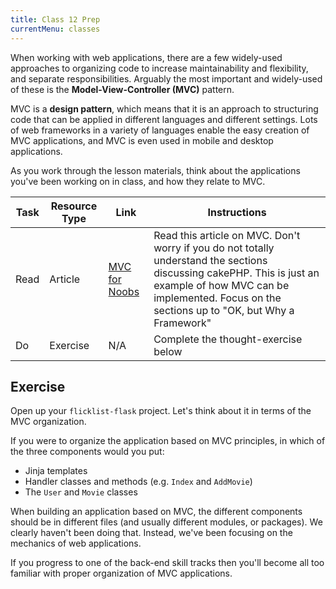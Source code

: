 ```yaml
---
title: Class 12 Prep
currentMenu: classes
---
```


When working with web applications, there are a few widely-used approaches to organizing code to increase maintainability and flexibility, and separate responsibilities. Arguably the most important and widely-used of these is the **Model-View-Controller (MVC)** pattern.

MVC is a **design pattern**, which means that it is an approach to structuring code that can be applied in different languages and different settings. Lots of web frameworks in a variety of languages enable the easy creation of MVC applications, and MVC is even used in mobile and desktop applications.

As you work through the lesson materials, think about the applications you've been working on in class, and how they relate to MVC.

Task | Resource Type | Link | Instructions
|----|---------------|------|-------------|
Read | Article | [MVC for Noobs](https://code.tutsplus.com/tutorials/mvc-for-noobs--net-10488) | Read this article on MVC. Don't worry if you do not totally understand the sections discussing cakePHP. This is just an example of how MVC can be implemented. Focus on the sections up to "OK, but Why a Framework"
Do | Exercise | N/A | Complete the thought-exercise below

## Exercise

Open up your `flicklist-flask` project. Let's think about it in terms of the MVC organization.

If you were to organize the application based on MVC principles, in which of the three components would you put:
- Jinja templates
- Handler classes and methods (e.g. `Index` and `AddMovie`)
- The `User` and `Movie` classes

<aside class="aside-note" markdown="1">
When building an application based on MVC, the different components should be in different files (and usually different modules, or packages). We clearly haven't been doing that. Instead, we've been focusing on the mechanics of web applications.

If you progress to one of the back-end skill tracks then you'll become all too familiar with proper organization of MVC applications.
</aside>
